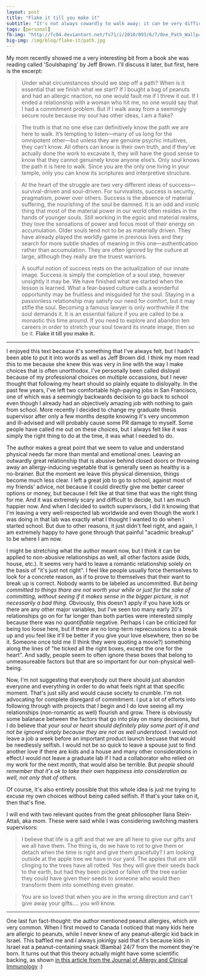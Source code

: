 ```yaml
---
layout: post
title: "Flake it till you make it"
subtitle: "It's not always cowardly to walk away; it can be very difficult and enlightening to not be afraid to step off a path, regardless of how much you've already walked it"
tags: [personal]
fb-img: "http://fc04.deviantart.net/fs71/i/2010/093/6/7/One_Path_Wallpaper_by_emats.jpg"
big-img: /img/blog/flake-it/path.jpg
---
```


My mom recently showed me a very interesting bit from a book she was reading called 'Soulshaping' by Jeff Brown. I'll discuss it later, but first, here is the excerpt:

>  Under what circumstances should we step off a path? When is it essential that we finish what we start? If I bought a bag of peanuts and had an allergic reaction, no one would fault me if I threw it out. If I ended a relationship with a woman who hit me, no one would say that I had a commitment problem. But if I walk away from a seemingly secure route because my soul has other ideas, I am a flake?

>   The truth is that no one else can definitively know the path we are here to walk. It’s tempting to listen—many of us long for the omnipotent other—but unless they are genuine psychic intuitives, they can’t know. All others can know is their own truth, and if they’ve actually done the work to excavate it, they will have the good sense to know that they cannot genuinely know anyone else’s. Only soul knows the path it is here to walk. Since you are the only one living in your temple, only you can know its scriptures and interpretive structure.

>   At the heart of the struggle are two very different ideas of success—survival-driven and soul-driven. For survivalists, success is security, pragmatism, power over others. Success is the absence of material suffering, the nourishing of the soul be damned. It is an odd and ironic thing that most of the material power in our world often resides in the hands of younger souls. Still working in the egoic and material realms, they love the sensations of power and focus most of their energy on accumulation. Older souls tend not to be as materially driven. They have already played the worldly game in previous lives and they search for more subtle shades of meaning in this one—authentication rather than accumulation. They are often ignored by the culture at large, although they really are the truest warriors.

>   A soulful notion of success rests on the actualization of our innate image. Success is simply the completion of a soul step, however unsightly it may be. We have finished what we started when the lesson is learned. What a fear-based culture calls a wonderful opportunity may be fruitless and misguided for the soul. Staying in a passionless relationship may satisfy our need for comfort, but it may stifle the soul. Becoming a famous lawyer is only worthwhile if the soul demands it. It is an essential failure if you are called to be a monastic this time around. If you need to explore and abandon ten careers in order to stretch your soul toward its innate image, then so be it. **Flake it till you make it.**

---

I enjoyed this text because it's something that I've always felt, but I hadn't been able to put it into words as well as Jeff Brown did. I think my mom read this to me because she knew this was very in line with the way I make choices that is often unorthodox.  I've personally been called disloyal because of my professional choices on multiple occassions, but I never thought that following my heart should so plainly equate to disloyalty.  In the past few years, I've left two comfortable high-paying jobs in San Francisco, one of which was a seemingly backwards decision to go back to school even though I already had an objectively amazing job with nothing to gain from school. More recently I decided to change my graduate thesis supervisor after only a few months despite knowing it's very uncommon and ill-advised and will probably cause some PR damage to myself. Some people have called me out on these choices, but I always felt like it was simply the right thing to do at the time, it was what I needed to do.

The author makes a great point that we seem to value and understand physical needs far more than mental and emotional ones.  Leaving an outwardly great relationship that is abusive behind closed doors or throwing away an allergy-inducing vegetable that is generally seen as healthy is a no-brainer. But the moment we leave this physical dimension, things become much less clear. I left a great job to go to school, against most of my friends' advice, not because it could directly give me better career options or money, but because I felt like at that time that was the right thing for me. And it was extremely scary and difficult to decide, but I am much happier now. And when I decided to switch supervisors, I did it knowing that I'm leaving a very well-respected lab worldwide and even though the work I was doing in that lab was exactly what I thought I wanted to do when I started school. But due to other reasons, it just didn't feel right, and again, I am extremely happy to have gone through that painful "acadmic breakup" to be where I am now.

I might be stretching what the author meant now, but I think it can be applied to non-abusive relationships as well, all other factors aside (kids, house, etc.). It seems very hard to leave a romantic relationship solely on the basis of "it's just not right". I feel like people usually force themselves to look for a concrete reason, as if to prove to themselves that their want to break up is correct. Nobody wants to be labeled as uncommitted. But *being committed to things thare are not worth your while or just for the sake of committing, without seeing if it makes sense in the bigger picture, is not necessarily a bad thing.* Obviously, this doesn't apply if you have kids or there are any other major variables, but I've seen too many early 20's relationships go on for far longer than both parties were interested simply because there was no *quantifiable* negative. Perhaps I can be criticized for being too loose here, but if there are no long-term reprecussions to a break up and you feel like it'll be better if you give your love elsewhere, then so be it. Someone once told me (I think they were quoting a movie?) something along the lines of "he ticked all the right boxes, except the one for the heart". And sadly, people seem to often ignore these boxes that belong to unmeasureable factors but that are so important for our non-physical well-being.

Now, I'm not suggesting that everybody out there should just abandon everyone and everything in order to do what feels right at that specific moment. That's just silly and would cause society to crumble. I'm not advocating for complete disregard of commitment. I put a lot of efforts into following through with projects that I begin and I do love seeing all my relationships (non-romantic as well) flourish and grow.  There is obviously some balanace between the factors that go into play on many decisions, but I do believe that *your soul or heart should definitely play some part of it and not be ignored simply because they are not as well understood*. I would not leave a job a week before an important product launch becuase that would be needlessly selfish. I would not be so quick to leave a spouse just to find another love if there are kids and a house and many other considerations in effect.I would not leave a graduate lab if I had a collaborator who relied on my work for the next month, that would also be terrible. But *people should remember that it's ok to take their own happiness into consideration as well, not only that of others.*

Of course, it's also entirely possible that this whole idea is just me trying to excuse my own choices without being called selfish. If that's your take on it, then that's fine.

I will end with two relevant quotes from the great philosopher Ilana Stein-Attali, aka mom. These were said while I was considering switching masters supervisors:

> I believe that life is a gift and that we are all here to give our gifts and we all have them. The thing is, do we have to rot to give them or detach when the time is right and give them gracefully?  I am looking outside at the apple tree we have in our yard.  The apples that are still clinging to the trees have all rotted.  Yes they will give their seeds back to the earth, but had they been picked or fallen off the tree earlier they could have given their seeds to someone who would then transform them into something even greater.  

> You are so loved that when you are in the wrong direction and can't give away your gifts.... you will know.


---

One last fun fact-thought: the author mentioned peanut allergies, which are very common. When I first moved to Canada I noticed that many kids here are allergic to peanuts, while I never knew of any peanut-allergic kid back in Israel.  This baffled me and I always jokinlgy said that it's because kids in Israel eat a peanut-containing snack (Bamba) 24/7 from the moment they're born.  It turns out that this theory actually might have some scientific backing, as shown [in this article from the Journal of Allergy and Clinical Immunology](http://www.ncbi.nlm.nih.gov/pubmed/19000582) :)
